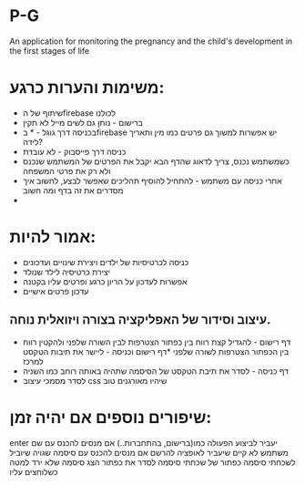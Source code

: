 # P-G
An application for monitoring the pregnancy and the child's development in the first stages of life

# משימות והערות כרגע:
* שיתוף של הfirebase לכולנו
* ברישום - נותן גם לשים מייל לא תקין
* בכניסה דרך גוגל - * בfirebase יש אפשרות למשוך גם פרטים כמו מין ותאריך לידה?
*  כניסה דרך פייסבוק - לא עובדת
* כשמשתמש נכנס, צריך לדאוג שהדף הבא יקבל את הפרטים של המשתמש שנכנס ולא רק את פרטי המשפחה
* אחרי כניסה עם משתמש - להתחיל להוסיף תהליכים שאפשר לבצע, לחשוב איך מסדרים את זה בדף ומה חשוב
* 
# אמור להיות:
* כניסה לכרטיסיות של ילדים ויצירת שינויים ועדכונים
* יצירת כרטיסיה לילד שנולד
* אפשרות לעדכון על הריון כרגע ופרטים עליו בקטנה
* עדכון פרטים אישיים

## עיצוב וסידור של האפליקציה בצורה ויזואלית נוחה.
* דף רישום - להגדיל קצת רווח בין כפתור הצטרפות לבין השורה שלפני ולהקטין רווח בין הכפתור הצטרפות לשורה שלפני
 *דף רישום וכניסה - ליישר את תיבות הטקסט למרכז
* דף כניסה - לסדר את תיבת הטקסט של הסיסמה שתהיה באותה רוחב כמו השניה
* לסדר מסמכי עיצוב css שיהיו מאורגנים טוב


# שיפורים נוספים אם יהיה זמן:
enter יעביר לביצוע הפעולה כמו(ברישום, בהתחברות..)
אם מנסים להכנס עם שם משתמש לא קיים שיעביר לאופציה להרשם
אם מנסים להכנס עם סיסמה שגויה שיוביל לשכחתי סיסמה
כפתור של שכחתי סיסמה
לסדר את כפתור הצג סיסמה שלא ירד למטה כשלוחצים עליו
